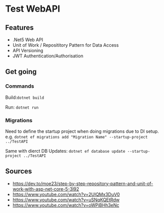 # Test WebAPI

## Features

- .Net5 Web API
- Unit of Work / Reposititory Pattern for Data Access
- API Versioning
- JWT Authentication/Authorisation

## Get going

### Commands
Build:```dotnet build```

Run: ```dotnet run```

### Migrations

Need to define the startup project when doing migrations due to DI setup. e.g.
```dotnet ef migrations add "Migration Name" --startup-project ../TestAPI```

Same with dierct DB Updates:
```dotnet ef database update --startup-project ../TestAPI```

## Sources

- https://dev.to/moe23/step-by-step-repository-pattern-and-unit-of-work-with-asp-net-core-5-3l92
- https://www.youtube.com/watch?v=2UlQMx3DuV0
- https://www.youtube.com/watch?v=uSNqKQEtRdw
- https://www.youtube.com/watch?v=oWPiBHh3eNc
